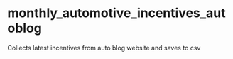 # monthly_automotive_incentives_autoblog
Collects latest incentives from auto blog website and saves to csv
